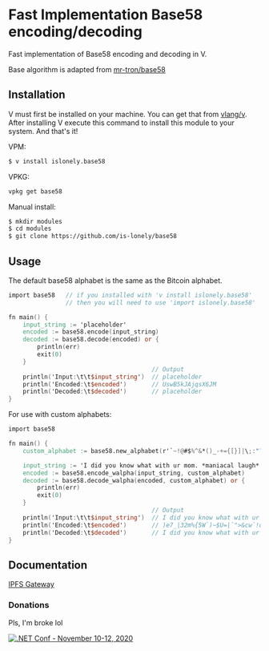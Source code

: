 # Fast Implementation Base58 encoding/decoding
Fast implementation of Base58 encoding and decoding in V.

Base algorithm is adapted from [mr-tron/base58](https://github.com/mr-tron/base58)

## Installation
V must first be installed on your machine. You can get that from [vlang/v](https://github.com/vlang/v). After installing V execute this command to install this module to your system. And that's it!

VPM:
```bash
$ v install islonely.base58
```
VPKG:
```bash
vpkg get base58
```
Manual install:
```bash
$ mkdir modules
$ cd modules
$ git clone https://github.com/is-lonely/base58
```
## Usage
The default base58 alphabet is the same as the Bitcoin alphabet.
```v
import base58   // if you installed with 'v install islonely.base58'
                // then you will need to use 'import islonely.base58'

fn main() {
    input_string := 'placeholder'
    encoded := base58.encode(input_string)
    decoded := base58.decode(encoded) or {
        println(err)
        exit(0)
    }
                                        // Output
	println('Input:\t\t$input_string')  // placeholder
	println('Encoded:\t$encoded')       // UswB5kJAjqsX6JM
	println('Decoded:\t$decoded')       // placeholder
}
```

For use with custom alphabets:
```v
import base58

fn main() {
    custom_alphabet := base58.new_alphabet(r'`~!@#$%^&*()_-+={[}]|\;:"?/>.<,Uwu1029384756qmWnebrvtycxhP')

    input_string := 'I did you know what with ur mom. *maniacal laugh*'
    encoded := base58.encode_walpha(input_string, custom_alphabet)
    decoded := base58.decode_walpha(encoded, custom_alphabet) or {
        println(err)
        exit(0)
    }
                                        // Output
	println('Input:\t\t$input_string')  // I did you know what with ur mom. *maniacal laugh*
	println('Encoded:\t$encoded')       // )e7_|32m%{5W`)~$U=|`">&cw`!q^~c4{]P<7}>7r?8|`n2:67h61h3\|!e8(^m/89_
	println('Decoded:\t$decoded')       // I did you know what with ur mom. *maniacal laugh*
}
```

## Documentation
[IPFS Gateway](https://gateway.ipfs.io/ipfs/bafybeihqh4zx6iwelxynenermo67krtoqs43pdhc2zq5n4h2bbhkqkbi6e/base58.html)

### Donations
Pls, I'm broke lol

[![.NET Conf - November 10-12, 2020](https://www.buymeacoffee.com/assets/img/custom_images/yellow_img.png)](https://www.buymeacoffee.com/islonely)
